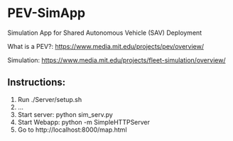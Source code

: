 # PEV-SimApp
Simulation App for Shared Autonomous Vehicle (SAV) Deployment 


What is a PEV?: https://www.media.mit.edu/projects/pev/overview/

Simulation: https://www.media.mit.edu/projects/fleet-simulation/overview/

## Instructions:

1. Run ./Server/setup.sh
2. ...
3. Start server: python sim_serv.py
4. Start Webapp: python -m SimpleHTTPServer
5. Go to http://localhost:8000/map.html
